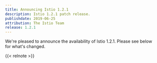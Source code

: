 ```yaml
---
title: Announcing Istio 1.2.1
description: Istio 1.2.1 patch release.
publishdate: 2019-06-25
attribution: The Istio Team
release: 1.2.1
---
```


We're pleased to announce the availability of Istio 1.2.1. Please see below for what's changed.

{{< relnote >}}
